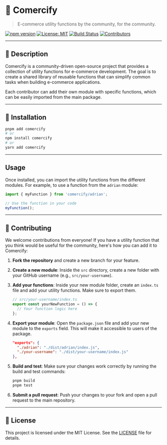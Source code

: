 # 🛒 Comercify

> E-commerce utility functions by the community, for the community.

[![npm version](https://img.shields.io/npm/v/comercify.svg)](https://www.npmjs.com/package/comercify)
[![License: MIT](https://img.shields.io/badge/License-MIT-green.svg)](./LICENSE)
[![Build Status](https://img.shields.io/github/actions/workflow/status/comercify-dev/comercify/ci.yml?branch=main)](https://github.com/comercify-dev/comercify/actions)
[![Contributors](https://img.shields.io/github/contributors/comercify-dev/comercify)](https://github.com/comercify-dev/comercify/graphs/contributors)

---

## 📖 Description

Comercify is a community-driven open-source project that provides a collection of utility functions for e-commerce development. The goal is to create a shared library of reusable functions that can simplify common tasks when building e-commerce applications.

Each contributor can add their own module with specific functions, which can be easily imported from the main package.

---

## 🚀 Installation

```bash
pnpm add comercify
# or
npm install comercify
# or
yarn add comercify
```

---

## Usage

Once installed, you can import the utility functions from the different modules. For example, to use a function from the `adrian` module:

```typescript
import { myFunction } from 'comercify/adrian';

// Use the function in your code
myFunction();
```

---

## 🙌 Contributing

We welcome contributions from everyone! If you have a utility function that you think would be useful for the community, here's how you can add it to Comercify:

1. **Fork the repository** and create a new branch for your feature.

2. **Create a new module**: Inside the `src` directory, create a new folder with your GitHub username (e.g., `src/your-username`).

3. **Add your functions**: Inside your new module folder, create an `index.ts` file and add your utility functions. Make sure to export them.

   ```typescript
   // src/your-username/index.ts
   export const yourNewFunction = () => {
     // Your function logic here
   };
   ```

4. **Export your module**: Open the `package.json` file and add your new module to the `exports` field. This will make it accessible to users of the package.

   ```json
   "exports": {
     "./adrian": "./dist/adrian/index.js",
     "./your-username": "./dist/your-username/index.js"
   },
   ```

5. **Build and test**: Make sure your changes work correctly by running the build and test commands:

   ```bash
   pnpm build
   pnpm test
   ```

6. **Submit a pull request**: Push your changes to your fork and open a pull request to the main repository.

---

## 📝 License

This project is licensed under the MIT License. See the [LICENSE](./LICENSE) file for details.

